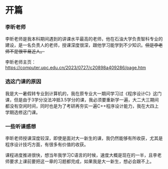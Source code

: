 # 开篇

### 李昕老师

李昕老师是我本科期间遇到的讲课水平最高的老师，他在石油大学负责智科专业的建设，是一名负责人的老师，授课深度很深，跟他学习能学到不少知识。~~但是李老师不是很平易近人。~~

李昕老师主页：https://computer.upc.edu.cn/2023/0727/c20898a409286/page.htm

### 选这门课的原因

我是大一暑假转专业到计算机的，我在原专业大一期间学习过《程序设计C》这门课，但是由于3学分没法冲抵3.5学分的课，我必须要重新学一遍，大二大三期间都没有空闲时间，同时也是为了考研再夯实一遍C++程序设计能力，我在大四上学期选修这门课。

### 一些听课感想

李昕老师授课深度较深，即使是面对大一新生的课，我仍然能够有所收获，尤其是程序设计技巧方面，有很多有价值的收获。

课程进度推进很快，想当年我学习C语言的时候，速度大概是现在的一半，且李老师要求上课前要把这一章的习题都完成，如果我是大一新生，想必会跟不上。
